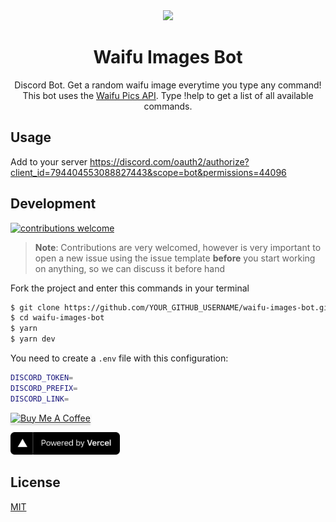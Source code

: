 <div align="center">
  <img src="https://ik.imagekit.io/6xhf1gnexgdgk/rem-avatar_UW2Fsd4Zo.png" width="200px">
  <h1>Waifu Images Bot</h1>
</div>

<p align="center">
  Discord Bot.
  Get a random waifu image everytime you type any command!
  This bot uses the <a href="https://github.com/Waifu-pics/api" target="_blank">Waifu Pics API</a>.
  Type !help to get a list of all available commands.
</p>

## Usage

Add to your server https://discord.com/oauth2/authorize?client_id=794404553088827443&scope=bot&permissions=44096

## Development

[![contributions welcome](https://img.shields.io/badge/contributions-welcome-brightgreen.svg?style=flat)](https://github.com/guastallaigor/waifu-images-bot/issues)

> **Note**: Contributions are very welcomed, however is very important to open a new issue using the issue template **before** you start working on anything, so we can discuss it before hand

Fork the project and enter this commands in your terminal

```sh
$ git clone https://github.com/YOUR_GITHUB_USERNAME/waifu-images-bot.git
$ cd waifu-images-bot
$ yarn
$ yarn dev
```

You need to create a `.env` file with this configuration:

```sh
DISCORD_TOKEN=
DISCORD_PREFIX=
DISCORD_LINK=
```

<a href="https://www.buymeacoffee.com/guastallaigor" target="_blank"><img src="https://www.buymeacoffee.com/assets/img/custom_images/orange_img.png" alt="Buy Me A Coffee" style="height: 41px !important;width: 174px !important;box-shadow: 0px 3px 2px 0px rgba(190, 190, 190, 0.5) !important;-webkit-box-shadow: 0px 3px 2px 0px rgba(190, 190, 190, 0.5) !important;" ></a>

<div>
  <p>
    <a href="https://vercel.com/?utm_source=hotsapi" target="_blank" rel="noopener">
      <img src="./img/powered-by-vercel.svg" width="175" alt="Powered by Vercel" />
    </a>
  </p>
</div>

## License

[MIT](https://github.com/guastallaigor/waifu-images-bot/blob/master/LICENSE)
